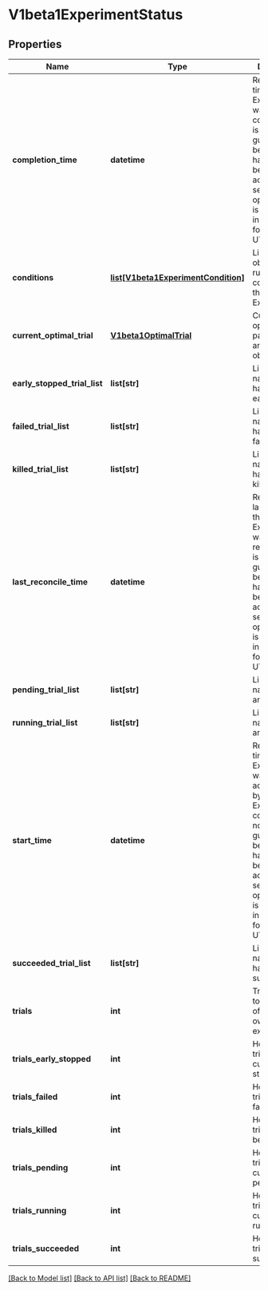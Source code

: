# V1beta1ExperimentStatus

## Properties
Name | Type | Description | Notes
------------ | ------------- | ------------- | -------------
**completion_time** | **datetime** | Represents time when the Experiment was completed. It is not guaranteed to be set in happens-before order across separate operations. It is represented in RFC3339 form and is in UTC. | [optional] 
**conditions** | [**list[V1beta1ExperimentCondition]**](V1beta1ExperimentCondition.md) | List of observed runtime conditions for this Experiment. | [optional] 
**current_optimal_trial** | [**V1beta1OptimalTrial**](V1beta1OptimalTrial.md) | Current optimal trial parameters and observations. | [optional] 
**early_stopped_trial_list** | **list[str]** | List of trial names which have been early stopped. | [optional] 
**failed_trial_list** | **list[str]** | List of trial names which have already failed. | [optional] 
**killed_trial_list** | **list[str]** | List of trial names which have been killed. | [optional] 
**last_reconcile_time** | **datetime** | Represents last time when the Experiment was reconciled. It is not guaranteed to be set in happens-before order across separate operations. It is represented in RFC3339 form and is in UTC. | [optional] 
**pending_trial_list** | **list[str]** | List of trial names which are pending. | [optional] 
**running_trial_list** | **list[str]** | List of trial names which are running. | [optional] 
**start_time** | **datetime** | Represents time when the Experiment was acknowledged by the Experiment controller. It is not guaranteed to be set in happens-before order across separate operations. It is represented in RFC3339 form and is in UTC. | [optional] 
**succeeded_trial_list** | **list[str]** | List of trial names which have already succeeded. | [optional] 
**trials** | **int** | Trials is the total number of trials owned by the experiment. | [optional] 
**trials_early_stopped** | **int** | How many trials are currently early stopped. | [optional] 
**trials_failed** | **int** | How many trials have failed. | [optional] 
**trials_killed** | **int** | How many trials have been killed. | [optional] 
**trials_pending** | **int** | How many trials are currently pending. | [optional] 
**trials_running** | **int** | How many trials are currently running. | [optional] 
**trials_succeeded** | **int** | How many trials have succeeded. | [optional] 

[[Back to Model list]](../README.md#documentation-for-models) [[Back to API list]](../README.md#documentation-for-api-endpoints) [[Back to README]](../README.md)


